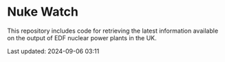 # Nuke Watch

This repository includes code for retrieving the latest information available on the output of EDF nuclear power plants in the UK.

Last updated: 2024-09-06 03:11